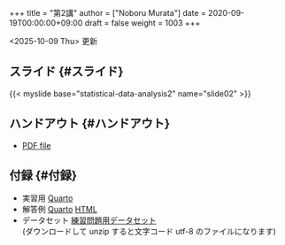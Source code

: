 +++
title = "第2講"
author = ["Noboru Murata"]
date = 2020-09-19T00:00:00+09:00
draft = false
weight = 1003
+++

<span class="timestamp-wrapper"><span class="timestamp">&lt;2025-10-09 Thu&gt; </span></span> 更新


## スライド {#スライド}

{{< myslide base="statistical-data-analysis2" name="slide02" >}}


## ハンドアウト {#ハンドアウト}

-   [PDF file](https://noboru-murata.github.io/statistical-data-analysis2/pdfs/slide02.pdf)


## 付録 {#付録}

-   実習用 [Quarto](https://raw.githubusercontent.com/noboru-murata/statistical-data-analysis2/refs/heads/master/docs/code/practice02.qmd)
-   解答例 [Quarto](https://raw.githubusercontent.com/noboru-murata/statistical-data-analysis2/refs/heads/master/docs/code/sample-code02.qmd) [HTML](https://noboru-murata.github.io/statistical-data-analysis2/code/sample-code02.html)
-   データセット [練習問題用データセット](https://noboru-murata.github.io/statistical-data-analysis2/data/data02.zip) <br />
    (ダウンロードして unzip すると文字コード utf-8 のファイルになります)
